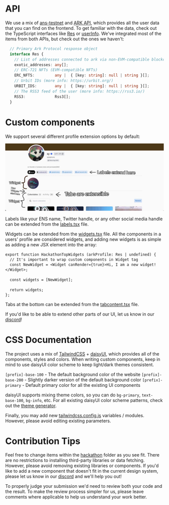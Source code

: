 # API

We use a mix of [ans-testnet](https://github.com/decentldotland/ANS) and [ARK API](https://github.com/decentldotland/ark-network), which provides all the user data that you can find on the frontend. To get familiar with the data, check out the TypeScript interfaces like [Res](/src/types/index.ts) or [userInfo](/src/types/index.ts).
We've integrated most of the items from both APIs, but check out the ones we haven't:

```typescript
  // Primary Ark Protocol response object
  interface Res {
    // List of addresses connected to ark via non-EVM-compatible blockchains, like Near, Solana, etc.
    exotic_addresses: any[];
    // ERC-721 NFTs (EVM-compatible NFTs)
    ERC_NFTS:         any |  { [key: string]: null | string }[];
    // Urbit IDs (more info: https://urbit.org/)
    URBIT_IDS:        any |  { [key: string]: null | string }[];
    // The RSS3 feed of the user (more info: https://rss3.io/)
    RSS3:             Rss3[];
  }
```

# Custom components

We support several different profile extension options by default:

![Info](../images/info.jpg "Extension options")

Labels like your ENS name, Twitter handle, or any other social media handle can be extended from the [labels.tsx](./labels.tsx) file.

Widgets can be extended from the [widgets.tsx](./widgets.tsx) file. All the components in a users' profile are considered widgets, and adding new widgets is as simple as adding a new JSX element into the array:

```TSX
export function HackathonTopWidgets (arkProfile: Res | undefined) {
  // It's important to wrap custom components in Widget tag
  const NewWidget = <Widget canRender={true}>Hi, I am a new widget!</Widget>;

  const widgets = [NewWidget];

  return widgets;
};
```

Tabs at the bottom can be extended from the [tabcontent.tsx](./tabcontent.tsx) file.

If you'd like to be able to extend other parts of our UI, let us know in our [discord](https://discord.gg/decentland)!

# CSS Documentation
The project uses a mix of [TailwindCSS](https://tailwindcss.com) + [daisyUI](https://daisyui.com), which provides all of the components, styles and colors.
When writing custom components, keep in mind to use daisyUI color scheme to keep light/dark themes consistent.

`[prefix]-base-100` - The default background color of the website
`[prefix]-base-200` - Slightly darker version of the default background color
`[prefix]-primary` - Default primary color for all the existing UI components

daisyUI supports mixing theme colors, so you can do `bg-primary`, `text-base-100`, `bg-info`, etc. For all existing daisyUI color scheme patterns, check out the [theme generator](https://daisyui.com/theme-generator).

Finally, you may add new [tailwindcss.config.js](/tailwind.config.js) variables / modules. However, please avoid editing existing parameters.

# Contribution Tips

Feel free to change items within the [hackathon](/components_new/user/hackathon/) folder as you see fit. There are no restrictions to installing third-party libraries or data fetching. However, please avoid removing existing libraries or components. If you'd like to add a new component that doesn't fit in the current design system, please let us know in our [discord](https://discord.gg/decentland) and we'll help you out!

To properly judge your submission we'd need to review both your code and the result. To make the review process simpler for us, please leave comments where applicable to help us understand your work better.
